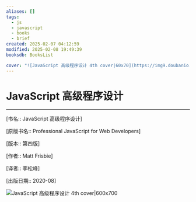 ```yaml
---
aliases: []
tags:
  - js
  - javascript
  - books
  - brief
created: 2025-02-07 04:12:59
modified: 2025-02-08 19:49:39
booksdb: BooksList

cover: "![JavaScript 高级程序设计 4th cover|60x70](https://img9.doubanio.com/view/subject/l/public/s33703494.jpg)"
---
```


# JavaScript 高级程序设计

---

[书名:: JavaScript 高级程序设计]

[原版书名:: Professional JavaScript for Web Developers]

[版本:: 第四版]

[作者:: Matt Frisbie]

[译者:: 李松峰]
  
[出版日期:: 2020-08]

 ![JavaScript 高级程序设计 4th cover|600x700](https://img9.doubanio.com/view/subject/l/public/s33703494.jpg)

